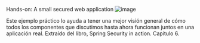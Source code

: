 Hands-on: A small
secured web application
![image](https://user-images.githubusercontent.com/82774845/185240584-e3849184-c145-40e1-ac44-13143db12614.png)

Este ejemplo práctico lo ayuda a tener una mejor visión general de cómo todos los componentes que discutimos hasta ahora funcionan juntos en una aplicación real.
Extraído del libro, Spring Security in action. Capitulo 6.
